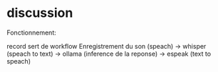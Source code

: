 # discussion

Fonctionnement:

record sert de workflow
Enregistrement du son (speach) -> whisper (speach to text) -> ollama (inference de la reponse) -> espeak (text to speach)


